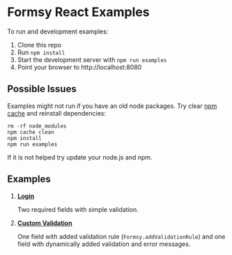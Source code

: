 Formsy React Examples
=====================

To run and development examples:

1. Clone this repo
2. Run `npm install`
3. Start the development server with `npm run examples`
4. Point your browser to http://localhost:8080


## Possible Issues

Examples might not run if you have an old node packages. Try clear [npm cache](https://docs.npmjs.com/cli/cache#details) and reinstall dependencies:
```
rm -rf node_modules
npm cache clean
npm install
npm run examples
```

If it is not helped try update your node.js and npm.

## Examples

1. [**Login**](http://localhost:8080/login)

    Two required fields with simple validation.

2. [**Custom Validation**](http://localhost:8080/custom-validation)

    One field with added validation rule (`Formsy.addValidationRule`) and one field with dynamically added validation and error messages. 